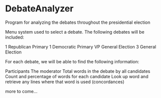 # DebateAnalyzer
Program for analyzing the debates throughout the presidential election

Menu system used to select a debate. The following debates will be included:

1 Republican Primary
1 Democratic Primary
VP General Election
3 General Election

For each debate, we will be able to find the following information:

Participants
The moderator
Total words in the debate by all candidates
Count and percentage of words for each candidate
Look up word and retrieve any lines where that word is used (concordances)

more to come...
